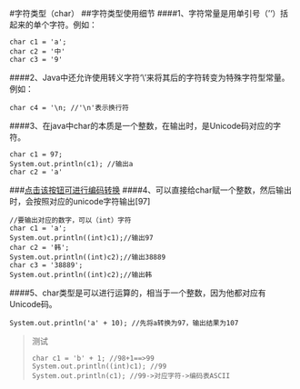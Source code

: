 #字符类型（char）
##字符类型使用细节
####1、字符常量是用单引号（’‘）括起来的单个字符。例如：
```
char c1 = 'a';
char c2 = '中' 
char c3 = '9'
```
####2、Java中还允许使用转义字符‘\’来将其后的字符转变为特殊字符型常量。例如：  
```
char c4 = '\n; //'\n'表示换行符
```
####3、在java中char的本质是一个整数，在输出时，是Unicode码对应的字符。
```
char c1 = 97;
System.out.println(c1); //输出a
char c2 = 'a'
```
###[点击该按钮可进行编码转换](http://tool.chinaz.com/Tools/Unicode.aspx)
####4、可以直接给char赋一个整数，然后输出时，会按照对应的unicode字符输出[97]
```
//要输出对应的数字，可以（int）字符
char c1 = 'a';
System.out.println((int)c1);//输出97
char c2 = '韩';
System.out.println((int)c2);//输出38889
char c3 = '38889';
System.out.println((int)c2);//输出韩
```
####5、char类型是可以进行运算的，相当于一个整数，因为他都对应有Unicode码。
```
System.out.println('a' + 10); //先将a转换为97，输出结果为107
```
>测试  
>```
>char c1 = 'b' + 1; //98+1==>99
>System.out.println((int)c1); //99
>System.out.println(c1); //99->对应字符->编码表ASCII
>```
